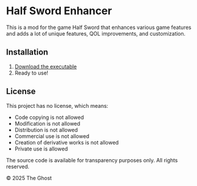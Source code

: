 # Half Sword Enhancer

This is a mod for the game Half Sword that enhances various game features and adds a lot of unique features, QOL improvements, and customization.

## Installation

1. [Download the executable](https://github.com/lambor590/Half-Sword-Enhancer/releases/latest/download/HS_Enhancer_Launcher.exe)
2. Ready to use!

## License

This project has no license, which means:

- Code copying is not allowed
- Modification is not allowed
- Distribution is not allowed
- Commercial use is not allowed
- Creation of derivative works is not allowed
- Private use is allowed

The source code is available for transparency purposes only. All rights reserved.

© 2025 The Ghost